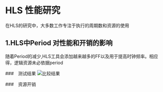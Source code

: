 # HLS 性能研究
 在HLS的研究中，大多数工作专注于执行的周期数和资源的使用
## 1.HLS中Period 对性能和开销的影响

随着Period的减少,HLS工具会添加越来越多的FF以及用于提高时钟频率。相应得，逻辑资源未必依据period


###　测试结果
![比较结果](../image/CriticalPathDelay_Compare.png)

###　资源开销


